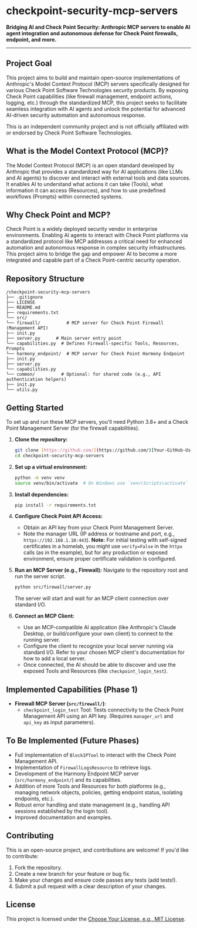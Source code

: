 # checkpoint-security-mcp-servers

**Bridging AI and Check Point Security: Anthropic MCP servers to enable AI agent integration and autonomous defense for Check Point firewalls, endpoint, and more.**

---

## Project Goal

This project aims to build and maintain open-source implementations of Anthropic's Model Context Protocol (MCP) servers specifically designed for various Check Point Software Technologies security products. By exposing Check Point capabilities (like firewall management, endpoint actions, logging, etc.) through the standardized MCP, this project seeks to facilitate seamless integration with AI agents and unlock the potential for advanced AI-driven security automation and autonomous response.

This is an independent community project and is not officially affiliated with or endorsed by Check Point Software Technologies.

## What is the Model Context Protocol (MCP)?

The Model Context Protocol (MCP) is an open standard developed by Anthropic that provides a standardized way for AI applications (like LLMs and AI agents) to discover and interact with external tools and data sources. It enables AI to understand what actions it can take (Tools), what information it can access (Resources), and how to use predefined workflows (Prompts) within connected systems.

## Why Check Point and MCP?

Check Point is a widely deployed security vendor in enterprise environments. Enabling AI agents to interact with Check Point platforms via a standardized protocol like MCP addresses a critical need for enhanced automation and autonomous response in complex security infrastructures. This project aims to bridge the gap and empower AI to become a more integrated and capable part of a Check Point-centric security operation.

## Repository Structure

```
/checkpoint-security-mcp-servers
├── .gitignore
├── LICENSE
├── README.md
├── requirements.txt
└── src/
└── firewall/          # MCP server for Check Point Firewall (Management API)
├── init.py
├── server.py      # Main server entry point
└── capabilities.py  # Defines Firewall-specific Tools, Resources, Prompts
└── harmony_endpoint/  # MCP server for Check Point Harmony Endpoint
├── init.py
├── server.py
└── capabilities.py
└── common/          # Optional: for shared code (e.g., API authentication helpers)
├── init.py
└── utils.py
```

## Getting Started

To set up and run these MCP servers, you'll need Python 3.8+ and a Check Point Management Server (for the firewall capabilities).

1.  **Clone the repository:**
    ```bash
    git clone [https://github.com/](https://github.com/)[Your-GitHub-Username]/checkpoint-security-mcp-servers.git
    cd checkpoint-security-mcp-servers
    ```
2.  **Set up a virtual environment:**
    ```bash
    python -m venv venv
    source venv/bin/activate  # On Windows use `venv\Scripts\activate`
    ```
3.  **Install dependencies:**
    ```bash
    pip install -r requirements.txt
    ```
4.  **Configure Check Point API Access:**
    * Obtain an API key from your Check Point Management Server.
    * Note the manager URL (IP address or hostname and port, e.g., `https://192.168.1.10:443`). **Note:** For initial testing with self-signed certificates in a homelab, you might use `verify=False` in the `httpx` calls (as in the example), but for any production or exposed environment, ensure proper certificate validation is configured.

5.  **Run an MCP Server (e.g., Firewall):**
    Navigate to the repository root and run the server script.
    ```bash
    python src/firewall/server.py
    ```
    The server will start and wait for an MCP client connection over standard I/O.

6.  **Connect an MCP Client:**
    * Use an MCP-compatible AI application (like Anthropic's Claude Desktop, or build/configure your own client) to connect to the running server.
    * Configure the client to recognize your local server running via standard I/O. Refer to your chosen MCP client's documentation for how to add a local server.
    * Once connected, the AI should be able to discover and use the exposed Tools and Resources (like `checkpoint_login_test`).

## Implemented Capabilities (Phase 1)

* **Firewall MCP Server (`src/firewall/`)**:
    * `checkpoint_login_test` Tool: Tests connectivity to the Check Point Management API using an API key. (Requires `manager_url` and `api_key` as input parameters).

## To Be Implemented (Future Phases)

* Full implementation of `BlockIPTool` to interact with the Check Point Management API.
* Implementation of `FirewallLogsResource` to retrieve logs.
* Development of the Harmony Endpoint MCP server (`src/harmony_endpoint/`) and its capabilities.
* Addition of more Tools and Resources for both platforms (e.g., managing network objects, policies, getting endpoint status, isolating endpoints, etc.).
* Robust error handling and state management (e.g., handling API sessions established by the login tool).
* Improved documentation and examples.

## Contributing

This is an open-source project, and contributions are welcome! If you'd like to contribute:

1.  Fork the repository.
2.  Create a new branch for your feature or bug fix.
3.  Make your changes and ensure code passes any tests (add tests!).
4.  Submit a pull request with a clear description of your changes.

## License

This project is licensed under the [Choose Your License, e.g., MIT License](LICENSE).
